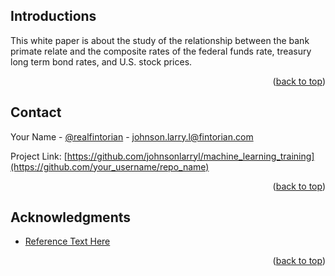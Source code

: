 <!-- INTRODUCTION -->
## Introductions

This white paper is about the study of the relationship between the bank primate relate and the composite rates of the federal funds rate, treasury long term bond rates, and U.S. stock prices.



<p align="right">(<a href="#readme-top">back to top</a>)</p>



<!-- CONTACT -->
## Contact

Your Name - [@realfintorian](https://twitter.com/realfintorian) - johnson.larry.l@fintorian.com

Project Link: [https://github.com/johnsonlarryl/machine_learning_training](https://github.com/your_username/repo_name)

<p align="right">(<a href="#readme-top">back to top</a>)</p>

<!-- References -->
## Acknowledgments

* [Reference Text Here](https://reference_url.com)

<p align="right">(<a href="#readme-top">back to top</a>)</p>

<!-- MARKDOWN LINKS & IMAGES -->
<!-- https://www.markdownguide.org/basic-syntax/#reference-style-links -->
<!-- [Fintorial-url]:https://fintorian.com -->
<!-- [fintorian.com]:https://img.shields.io/badge/Fintorian_Badge_Relative_URL
<!-- Example of usage of * [![Fintorian Text][fintorian.com]][Fintorial-url] -->